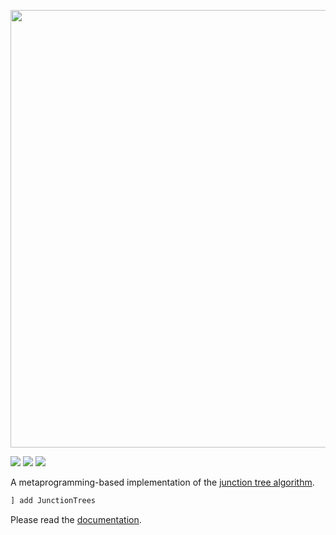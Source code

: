 <p align="center">
<img width="700px" src="https://user-images.githubusercontent.com/19517248/159623939-1863d00c-3a45-42a4-b50d-a088188bec85.png"/>
</p>

[![][docs-img]][docs-url] [![][ci-img]][ci-url] [![][cc-img]][cc-url]

[docs-img]: https://img.shields.io/badge/docs-latest-blue.svg
[docs-url]: https://mroavi.github.io/JunctionTrees.jl/

[ci-img]: https://github.com/mroavi/JunctionTrees.jl/workflows/CI/badge.svg
[ci-url]: https://github.com/mroavi/JunctionTrees.jl/actions

[cc-img]: https://codecov.io/gh/mroavi/JunctionTrees.jl/branch/master/graph/badge.svg
[cc-url]: https://codecov.io/gh/mroavi/JunctionTrees.jl

A metaprogramming-based implementation of the [junction tree
algorithm](https://en.wikipedia.org/wiki/Junction_tree_algorithm).

```julia
] add JunctionTrees
```

Please read the [documentation](https://mroavi.github.io/JunctionTrees.jl/). 
